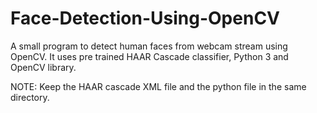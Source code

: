 # Face-Detection-Using-OpenCV

A small program to detect human faces from webcam stream using OpenCV. It uses pre trained HAAR Cascade classifier, Python 3 and OpenCV library.

NOTE: Keep the HAAR cascade XML file and the python file in the same directory.
